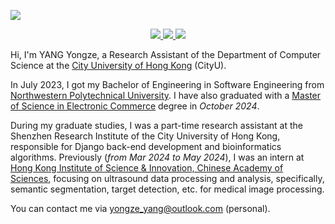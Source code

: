 ![](https://komarev.com/ghpvc/?username=YongzeYang)

<p align="center">
  <a href="https://github.com/YongzeYang">
    <img src="http://github-profile-summary-cards.vercel.app/api/cards/profile-details?username=YongzeYang&theme=transparent" />
  </a>
  <a href="https://github.com/YongzeYang">
    <img src="https://github-readme-streak-stats.herokuapp.com/?user=YongzeYang&hide_border=true&card_width=338&theme=transparent" />
  </a>
  <a href="https://github.com/YongzeYang">
    <img src="http://github-profile-summary-cards.vercel.app/api/cards/stats?username=YongzeYang&theme=transparent" />
  </a>
</p>

Hi, I'm YANG Yongze, a Research Assistant of the Department of Computer Science at the [City University of Hong Kong](https://www.cityu.edu.hk/) (CityU).

In July 2023, I got my Bachelor of Engineering in Software Engineering from [Northwestern Polytechnical University](https://www.nwpu.edu.cn/). I have also graduated with a [Master of Science in Electronic Commerce](https://www.cityu.edu.hk/pg/programme/p17) degree in *October 2024*.

During my graduate studies, I was a part-time research assistant at the Shenzhen Research Institute of the City University of Hong Kong, responsible for Django back-end development and bioinformatics algorithms. Previously (*from Mar 2024 to May 2024*), I was an intern at [Hong Kong Institute of Science & Innovation, Chinese Academy of Sciences](https://www.cair-cas.org.hk/), focusing on ultrasound data processing and analysis, specifically, semantic segmentation, target detection, etc. for medical image processing. 

You can contact me via yongze_yang@outlook.com (personal).
